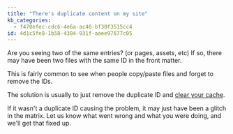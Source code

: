 ```yaml
---
title: "There's duplicate content on my site"
kb_categories:
  - f470efec-cdc6-4e6a-ac40-bf30f3515cc4
id: 4d1c5fe8-1b58-4384-931f-aaee97677c05
---
```

Are you seeing two of the same entries? (or pages, assets, etc) If so, there may have been two files with the same
ID in the front matter.

This is fairly common to see when people copy/paste files and forget to remove the IDs.

The solution is usually to just remove the duplicate ID and [clear your cache][clear_cache].

If it wasn't a duplicate ID causing the problem, it may just have been a glitch in the matrix. Let us know what went
wrong and what you were doing, and we'll get that fixed up.

[clear_cache]: /knowledge-base/clear-cache
